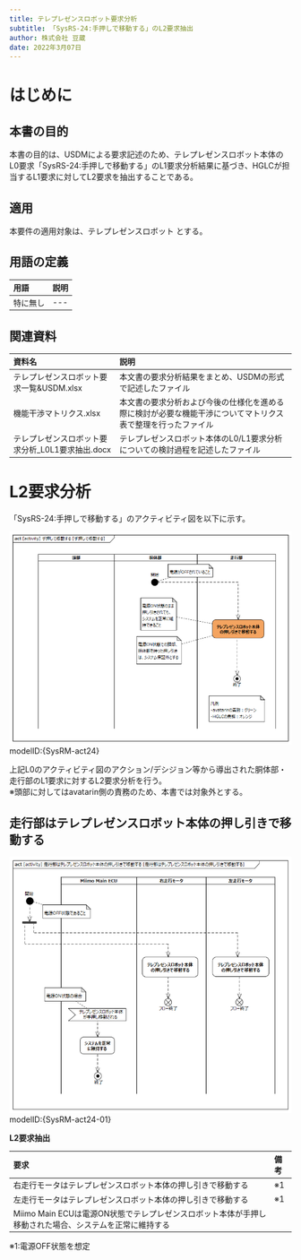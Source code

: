 ```yaml
---
title: テレプレゼンスロボット要求分析
subtitle: 「SysRS-24:手押しで移動する」のL2要求抽出
author: 株式会社 豆蔵
date: 2022年3月07日
---
```

<!-- ↑表紙ページのための情報 -->

<div style="page-break-before:always"></div>

# はじめに

## 本書の目的

本書の目的は、USDMによる要求記述のため、テレプレゼンスロボット本体のL0要求「SysRS-24:手押しで移動する」のL1要求分析結果に基づき、HGLCが担当するL1要求に対してL2要求を抽出することである。

## 適用

本要件の適用対象は、テレプレゼンスロボット とする。

## 用語の定義

|用語|説明|
|:---|:---|
|特に無し|---|

## 関連資料

|資料名|説明|
|:---|:---|
|テレプレゼンスロボット要求一覧&USDM.xlsx|本文書の要求分析結果をまとめ、USDMの形式で記述したファイル|
|機能干渉マトリクス.xlsx|本文書の要求分析および今後の仕様化を進める際に検討が必要な機能干渉についてマトリクス表で整理を行ったファイル|
|テレプレゼンスロボット要求分析_L0L1要求抽出.docx|テレプレゼンスロボット本体のL0/L1要求分析についての検討過程を記述したファイル|


<div style="page-break-before:always"></div>

# L2要求分析

「SysRS-24:手押しで移動する」のアクティビティ図を以下に示す。

![](.images/activity/hand_move.png)  
modelID:{SysRM-act24}

上記L0のアクティビティ図のアクション/デシジョン等から導出された胴体部・走行部のL1要求に対するL2要求分析を行う。  
※頭部に対してはavatarin側の責務のため、本書では対象外とする。

<div style="page-break-before:always"></div>

## 走行部はテレプレゼンスロボット本体の押し引きで移動する

![](.images/activity/hand_move/act01.png)  
modelID:{SysRM-act24-01}

**L2要求抽出**

|要求|備考|
|:---|:---|
|右走行モータはテレプレゼンスロボット本体の押し引きで移動する|※1|
|左走行モータはテレプレゼンスロボット本体の押し引きで移動する|※1|
|Miimo Main ECUは電源ON状態でテレプレゼンスロボット本体が手押し移動された場合、システムを正常に維持する||
※1:電源OFF状態を想定